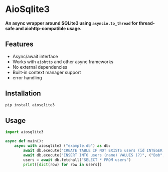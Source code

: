 # AioSqlite3

**An async wrapper around SQLite3 using `asyncio.to_thread` for thread-safe and aiohttp-compatible usage.**

## Features

- Async/await interface
- Works with `aiohttp` and other async frameworks
- No external dependencies
- Built-in context manager support
- error handling 

## Installation

```bash
pip install aiosqlite3
```

## Usage

```python
import aiosqlite3

async def main():
    async with aiosqlite3 ("example.db") as db:
        await db.execute("CREATE TABLE IF NOT EXISTS users (id INTEGER PRIMARY KEY, name TEXT)")
        await db.execute("INSERT INTO users (name) VALUES (?)", ("Bob",))
        users = await db.fetchall("SELECT * FROM users")
        print([dict(row) for row in users])
```
